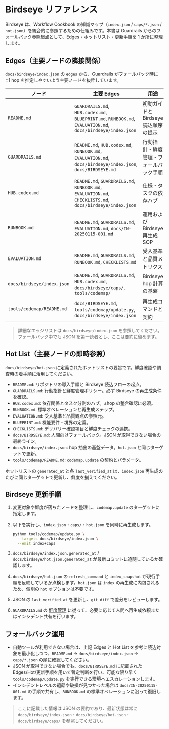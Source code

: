 # Birdseye リファレンス

Birdseye は、Workflow Cookbook の知識マップ（`index.json` / `caps/*.json` / `hot.json`）を統合的に参照するための仕組みです。本書は Guardrails からのフォールバック参照起点として、Edges・ホットリスト・更新手順を 1 か所に整理します。

## Edges（主要ノードの隣接関係）

`docs/birdseye/index.json` の `edges` から、Guardrails がフォールバック時に ±1 hop を推定しやすいよう主要ノードを抜粋しています。

| ノード | 主要 Edges | 用途 |
| --- | --- | --- |
| `README.md` | `GUARDRAILS.md`, `HUB.codex.md`, `BLUEPRINT.md`, `RUNBOOK.md`, `EVALUATION.md`, `docs/birdseye/index.json` | 初動ガイドと Birdseye 読込順序の提示 |
| `GUARDRAILS.md` | `README.md`, `HUB.codex.md`, `RUNBOOK.md`, `EVALUATION.md`, `docs/birdseye/index.json`, `docs/BIRDSEYE.md` | 行動指針・鮮度管理・フォールバック手順 |
| `HUB.codex.md` | `README.md`, `GUARDRAILS.md`, `RUNBOOK.md`, `EVALUATION.md`, `CHECKLISTS.md`, `docs/birdseye/index.json` | 仕様・タスクの依存ハブ |
| `RUNBOOK.md` | `README.md`, `GUARDRAILS.md`, `EVALUATION.md`, `docs/IN-20250115-001.md` | 運用および Birdseye 再生成 SOP |
| `EVALUATION.md` | `README.md`, `GUARDRAILS.md`, `RUNBOOK.md`, `CHECKLISTS.md` | 受入基準と品質メトリクス |
| `docs/birdseye/index.json` | `README.md`, `GUARDRAILS.md`, `HUB.codex.md`, `docs/birdseye/caps/`, `tools/codemap/` | Birdseye hop 計算の基盤 |
| `tools/codemap/README.md` | `docs/BIRDSEYE.md`, `tools/codemap/update.py`, `docs/birdseye/index.json` | 再生成コマンドと契約 |

> 詳細なエッジリストは `docs/birdseye/index.json` を参照してください。フォールバック中でも JSON を第一読者とし、ここは要約に留めます。

## Hot List（主要ノードの即時参照）

`docs/birdseye/hot.json` に定義されたホットリストの要旨です。鮮度確認や調査時の着手順に活用してください。

- `README.md`: リポジトリの導入手順と Birdseye 読込フローの起点。
- `GUARDRAILS.md`: 行動指針と鮮度管理ポリシー。必ず Birdseye の再生成条件を確認。
- `HUB.codex.md`: 依存関係とタスク分割のハブ。±hop の整合確認に必須。
- `RUNBOOK.md`: 標準オペレーションと再生成ステップ。
- `EVALUATION.md`: 受入基準と品質観点の参照元。
- `BLUEPRINT.md`: 機能要件・境界の定義。
- `CHECKLISTS.md`: デリバリー確認項目と鮮度チェックの連携。
- `docs/BIRDSEYE.md`: 人間向けフォールバック。JSON が取得できない場合の最終ライン。
- `docs/birdseye/index.json`: hop 抽出の基盤データ。`hot.json` と同じターゲットで更新。
- `tools/codemap/README.md`: `codemap.update` の契約とパラメータ。

ホットリストの `generated_at` と各 `last_verified_at` は、`index.json` 再生成のたびに同じターゲットで更新し、鮮度を揃えてください。

## Birdseye 更新手順

1. 変更対象や鮮度が落ちたノードを整理し、`codemap.update` のターゲットに指定します。
2. 以下を実行し、`index.json`・`caps/`・`hot.json` を同時に再生成します。

   ```bash
   python tools/codemap/update.py \
     --targets docs/birdseye/index.json \
     --emit index+caps
   ```

3. `docs/birdseye/index.json.generated_at` / `docs/birdseye/hot.json.generated_at` が最新コミットに追随しているか確認します。
4. `docs/birdseye/hot.json` の `refresh_command` と `index_snapshot` が現行手順を反映しているか点検します。`hot.json` は `index` の再生成に内包されるため、個別の `hot` オプションは不要です。
5. JSON の `last_verified_at` を更新し、`git diff` で差分をレビューします。
6. `GUARDRAILS.md` の [鮮度管理](../GUARDRAILS.md#鮮度管理staleness-handling) に従って、必要に応じて人間へ再生成依頼またはインシデント共有を行います。

## フォールバック運用

- 自動ツールが利用できない場合は、上記 Edges と Hot List を参考に読込対象を最小化しつつ、`README.md` → `docs/birdseye/index.json` → `caps/*.json` の順に確認してください。
- JSON が取得できない場合でも、`docs/BIRDSEYE.md` に記載された Edges/Hot/更新手順を用いて暫定判断を行い、可能な限り早く `tools/codemap/update.py` を実行できる環境へエスカレーションします。
- インシデントレベルの齟齬や破損が見つかった場合は `docs/IN-20250115-001.md` の手順で共有し、`RUNBOOK.md` の標準オペレーションに沿って復旧します。

> ここに記載した情報は JSON の要約であり、最新状態は常に `docs/birdseye/index.json`・`docs/birdseye/hot.json`・`docs/birdseye/caps/` を参照してください。
